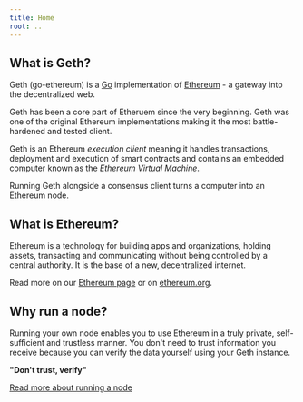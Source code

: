 ```yaml
---
title: Home
root: ..
---
```


## What is Geth?

Geth (go-ethereum) is a [Go](https://go.dev/) implementation of [Ethereum](http://ethereum.org) - a 
gateway into the decentralized web.

Geth has been a core part of Etheruem since the very beginning. Geth was one of the original 
Ethereum implementations making it the most battle-hardened and tested client.

Geth is an Ethereum *execution client* meaning it handles transactions, deployment and execution 
of smart contracts and contains an embedded computer known as the *Ethereum Virtual Machine*.

Running Geth alongside a consensus client turns a computer into an Ethereum node.

## What is Ethereum?

Ethereum is a technology for building apps and organizations, holding assets, transacting and 
communicating without being controlled by a central authority. It is the base of a new, decentralized
internet.

Read more on our [Ethereum page](/ethereum) or on [ethereum.org](http://ethereum.org).


## Why run a node?

Running your own node enables you to use Ethereum in a truly private, self-sufficient and trustless 
manner. You don't need to trust information you receive because you can verify the data yourself 
using your Geth instance. 

**"Don't trust, verify"**

[Read more about running a node](http://https://ethereum.org/en/run-a-node/#main-content)



